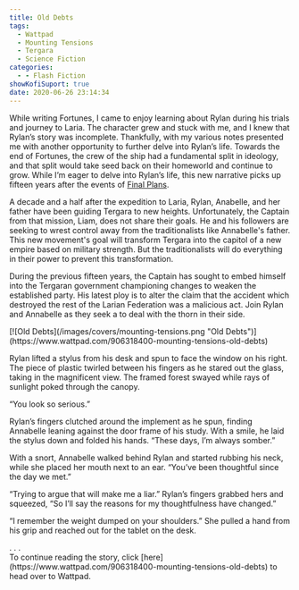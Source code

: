 ```yaml
---
title: Old Debts
tags:
  - Wattpad
  - Mounting Tensions
  - Tergara
  - Science Fiction
categories:
  - - Flash Fiction
showKofiSuport: true
date: 2020-06-26 23:14:34
---
```


While writing Fortunes, I came to enjoy learning about Rylan during his trials and journey to Laria. The character grew and stuck with me, and I knew that Rylan’s story was incomplete. Thankfully, with my various notes presented me with another opportunity to further delve into Rylan’s life. Towards the end of Fortunes, the crew of the ship had a fundamental split in ideology, and that split would take seed back on their homeworld and continue to grow. While I’m eager to delve into Rylan’s life, this new narrative picks up fifteen years after the events of [Final Plans](/archives/2020/05/25/fortunes-20-final-plans).<!-- more -->

A decade and a half after the expedition to Laria, Rylan, Anabelle, and her father have been guiding Tergara to new heights. Unfortunately, the Captain from that mission, Liam, does not share their goals. He and his followers are seeking to wrest control away from the traditionalists like Annabelle's father. This new movement's goal will transform Tergara into the capitol of a new empire based on military strength. But the traditionalists will do everything in their power to prevent this transformation.

During the previous fifteen years, the Captain has sought to embed himself into the Tergaran government championing changes to weaken the established party. His latest ploy is to alter the claim that the accident which destroyed the rest of the Larian Federation was a malicious act. Join Rylan and Annabelle as they seek a to deal with the thorn in their side.

<div class="center">[![Old Debts](/images/covers/mounting-tensions.png "Old Debts")](https://www.wattpad.com/906318400-mounting-tensions-old-debts)</div>

Rylan lifted a stylus from his desk and spun to face the window on his right. The piece of plastic twirled between his fingers as he stared out the glass, taking in the magnificent view. The framed forest swayed while rays of sunlight poked through the canopy.

“You look so serious.”

Rylan’s fingers clutched around the implement as he spun, finding Annabelle leaning against the door frame of his study. With a smile, he laid the stylus down and folded his hands. “These days, I’m always somber.”

With a snort, Annabelle walked behind Rylan and started rubbing his neck, while she placed her mouth next to an ear. “You’ve been thoughtful since the day we met.”

“Trying to argue that will make me a liar.” Rylan’s fingers grabbed hers and squeezed, “So I’ll say the reasons for my thoughtfulness have changed.”

“I remember the weight dumped on your shoulders.” She pulled a hand from his grip and reached out for the tablet on the desk.

<div class="center story-ellipses">
.
.
.
</div><div>To continue reading the story, click [here](https://www.wattpad.com/906318400-mounting-tensions-old-debts) to head over to Wattpad.</div>